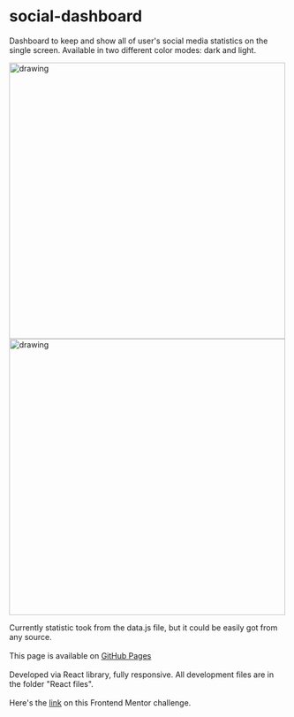 # social-dashboard

Dashboard to keep and show all of user's social media statistics on the single screen. Available in two different color modes: dark and light.

<img src="https://user-images.githubusercontent.com/94777746/209073045-1d2dccf7-8034-4c73-b8c4-7929a7d48aeb.png" alt="drawing" width="500"/>
<img src="https://user-images.githubusercontent.com/94777746/209073096-047492a4-fccb-4677-88ac-922dac4e2688.png" alt="drawing" width="500"/>

Currently statistic took from the data.js file, but it could be easily got from any source.
<br/><br/>
This page is available on [GitHub Pages](https://seltaria.github.io/social-dashboard/)
<br/><br/>
Developed via React library, fully responsive. All development files are in the folder "React files".
<br/><br/>
Here's the [link](https://www.frontendmentor.io/challenges/social-media-dashboard-with-theme-switcher-6oY8ozp_H) on this Frontend Mentor challenge.

